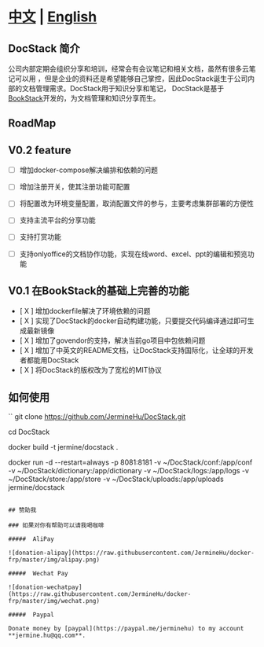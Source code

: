 # [中文](README-CN.md) | [English](README.md)

## DocStack 简介
公司内部定期会组织分享和培训，经常会有会议笔记和相关文档，虽然有很多云笔记可以用
，但是企业的资料还是希望能够自己掌控，因此DocStack诞生于公司内部的文档管理需求。DocStack用于知识分享和笔记，
DocStack是基于[BookStack](https://github.com/TruthHun/BookStack)开发的，为文档管理和知识分享而生。

## RoadMap

## V0.2 feature
- [ ] 增加docker-compose解决编排和依赖的问题
- [ ] 增加注册开关，使其注册功能可配置
- [ ] 将配置改为环境变量配置，取消配置文件的参与，主要考虑集群部署的方便性
- [ ] 支持主流平台的分享功能
- [ ] 支持打赏功能
- [ ] 支持onlyoffice的文档协作功能，实现在线word、excel、ppt的编辑和预览功能


## V0.1 在BookStack的基础上完善的功能
- [ X ] 增加dockerfile解决了环境依赖的问题
- [ X ] 实现了DocStack的docker自动构建功能，只要提交代码编译通过即可生成最新镜像
- [ X ] 增加了govendor的支持，解决当前go项目中包依赖问题
- [ X ] 增加了中英文的README文档，让DocStack支持国际化，让全球的开发者都能用DocStack
- [ X ] 将DocStack的版权改为了宽松的MIT协议

## 如何使用

``
git clone https://github.com/JermineHu/DocStack.git

cd DocStack

docker build -t jermine/docstack .

docker run -d --restart=always -p 8081:8181 -v ~/DocStack/conf:/app/conf  -v ~/DocStack/dictionary:/app/dictionary -v ~/DocStack/logs:/app/logs -v ~/DocStack/store:/app/store -v ~/DocStack/uploads:/app/uploads jermine/docstack


```

## 赞助我

### 如果对你有帮助可以请我喝咖啡

#####  AliPay

![donation-alipay](https://raw.githubusercontent.com/JermineHu/docker-frp/master/img/alipay.png)

#####  Wechat Pay

![donation-wechatpay](https://raw.githubusercontent.com/JermineHu/docker-frp/master/img/wechat.png)

#####  Paypal

Donate money by [paypal](https://paypal.me/jerminehu) to my account **jermine.hu@qq.com**.

